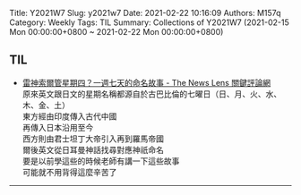 Title: Y2021W7
Slug: y2021w7
Date: 2021-02-22 10:16:09
Authors: M157q
Category: Weekly
Tags: TIL
Summary: Collections of Y2021W7 (2021-02-15 Mon 00:00:00+0800 ~ 2021-02-22 Mon 00:00:00+0800)


## TIL  
- [雷神索爾管星期四？一週七天的命名故事 - The News Lens 關鍵評論網](https://www.thenewslens.com/article/99982)  
原來英文跟日文的星期名稱都源自於古巴比倫的七曜日（日、月、火、水、木、金、土）  
東方經由印度傳入古代中國  
再傳入日本沿用至今  
西方則由君士坦丁大帝引入再到羅馬帝國  
爾後英文從日耳曼神話找尋對應神祇命名  
要是以前學這些的時候老師有講一下這些故事  
可能就不用背得這麼辛苦了  

---


